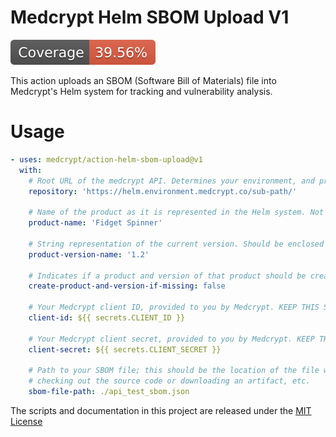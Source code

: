 # Medcrypt Helm SBOM Upload V1

[![Coverage](./badges/coverage.svg)](./badges/coverage.svg)

This action uploads an SBOM (Software Bill of Materials) file into Medcrypt's Helm system for tracking and vulnerability
analysis.

# Usage

<!-- start usage -->

```yaml
- uses: medcrypt/action-helm-sbom-upload@v1
  with:
    # Root URL of the medcrypt API. Determines your environment, and provided to you by Medcrypt.
    repository: 'https://helm.environment.medcrypt.co/sub-path/'

    # Name of the product as it is represented in the Helm system. Not case sensitive for matching.
    product-name: 'Fidget Spinner'

    # String representation of the current version. Should be enclosed in quotes to prevent truncation of numeric values.
    product-version-name: '1.2'

    # Indicates if a product and version of that product should be created within Helm if no match is found. USE WITH CAUTION.
    create-product-and-version-if-missing: false

    # Your Medcrypt client ID, provided to you by Medcrypt. KEEP THIS SECURE and populate it from secrets.
    client-id: ${{ secrets.CLIENT_ID }}

    # Your Medcrypt client secret, provided to you by Medcrypt. KEEP THIS SECURE and populate it from secrets.
    client-secret: ${{ secrets.CLIENT_SECRET }}

    # Path to your SBOM file; this should be the location of the file within the current github workspace after
    # checking out the source code or downloading an artifact, etc.
    sbom-file-path: ./api_test_sbom.json
```

<!-- end usage -->

The scripts and documentation in this project are released under the [MIT License](LICENSE)
